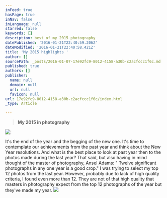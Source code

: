 ```yaml
---
inFeed: true
hasPage: true
inNav: false
inLanguage: null
starred: false
keywords: []
description: best of my 2015 photography
datePublished: '2016-01-21T22:40:59.206Z'
dateModified: '2016-01-21T22:40:58.421Z'
title: 'My 2015 highlights '
author: []
sourcePath: _posts/2016-01-07-17e92fc9-8012-4158-a30b-c2acfccc1f6c.md
published: true
authors: []
publisher:
  name: null
  domain: null
  url: null
  favicon: null
url: 17e92fc9-8012-4158-a30b-c2acfccc1f6c/index.html
_type: Article

---
```

> **My 2015 in photography**

![](https://the-grid-user-content.s3-us-west-2.amazonaws.com/03daaeee-47d7-4c31-9348-2266025d9b29.jpg)

It's the end of the year and the begging of the new one. It's time to contemplate our achievements from the past year and think about the New Year resolutions. And what is the best place to look at past year then to the photos made during the last year? That said, but also having in mind thought of the master of photography, Ansel Adams:
" Twelve significant photographs in any one year is a good crop."
I was trying to select my top 12 photos from the last year. However, probably due to lack of high quality criteria, I found even more than 12\. They are not of that high quality that masters in photography expect from the top 12 photographs of the year but they've made my year.
![](https://the-grid-user-content.s3-us-west-2.amazonaws.com/988e41cc-1dcf-4f7e-84cf-a9fb5a84ab73.jpg)